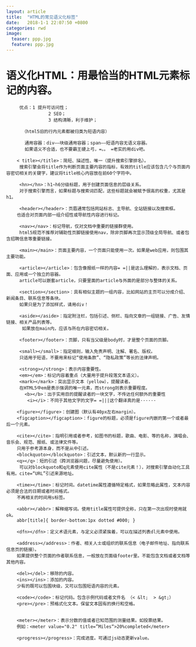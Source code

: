 ```yaml
---
layout: article
title:  "HTML的常见语义化标签"
date:   2018-1-1 22:07:50 +0800
categories: rwd 
image:
  teaser: ppp.jpg
  feature: ppp.jpg
---
```


# 语义化HTML：用最恰当的HTML元素标记的内容。
      
         优点：1 提升可访问性；
                    2 SEO；
                    3 结构清晰，利于维护；

          （html5旧的行内元素都被归类为短语内容）

           通用容器：div——块级通用容器；span——短语内容无语义容器。
           如果语义不合适，也不要霸王硬上弓，=。。 =老实的用div吧。

        < title></title>：简短、描述性、唯一（提升搜索引擎排名）。
         搜索引擎会将title作为判断页面主要内容的指标，有效的title应该包含几个与页面内容密切相关的关键字，建议将title核心内容放在前60个字符中。

         <hn></hn>：h1~h6分级标题，用于创建页面信息的层级关系。
         对于搜索引擎而言，如果标题与搜索词匹配，这些标题就会被赋予很高的权重，尤其是h1。

         <header></header>：页眉通常包括网站标志、主导航、全站链接以及搜索框。
        也适合对页面内部一组介绍性或导航性内容进行标记。

         <nav></nav>：标记导航，仅对文档中重要的链接群使用。
         html5规范不推荐对辅助性页脚链接使用nav，除非页脚再次显示顶级全局导航、或者包含招聘信息等重要链接。

         <main></main>：页面主要内容，一个页面只能使用一次。如果是web应用，则包围其主要功能。

         <article></article>：包含像报纸一样的内容= =||是这么理解的，表示文档、页面、应用或一个独立的容器。
         article可以嵌套article，只要里面的article与外面的是部分与整体的关系。

         <section></section>：具有相似主题的一组内容，比如网站的主页可以分成介绍、新闻条目、联系信息等条块。
         如果只是为了添加样式，请用div！

         <aside></aside>：指定附注栏，包括引述、侧栏、指向文章的一组链接、广告、友情链接、相关产品列表等。
          如果放在main内，应该与所在内容密切相关。

         <footer></footer>：页脚，只有当父级是body时，才是整个页面的页脚。
         
         <small></small>：指定细则，输入免责声明、注解、署名、版权。
         只适用于短语，不要用来标记“使用条款”、“隐私政策”等长的法律声明。

         <strong></strong>：表示内容重要性。
         <em></em>：标记内容着重点（大量用于提升段落文本语义）。
         <mark></mark>：突出显示文本（yellow），提醒读者。
         在HTML5中em是表示强调的唯一元素，而strong则表示重要程度。
           <b></b>：出于实用目的提醒读者的一块文字，不传达任何额外的重要性
            <i></i>：不同于其他文字的文字= =|||这个翻译真的是······

        <figure></figure>：创建图（默认有40px左右margin）。
        <figcaption></figcaption>：figure的标题，必须是figure内嵌的第一个或者最后一个元素。

        <cite></cite>：指明引用或者参考，如图书的标题，歌曲、电影、等的名称，演唱会、音乐会、规范、报纸、或法律文件等。
        只用于参考源本身，而不是从中引述。
        <blockquoto></blockquoto>：引述文本，默认新的一行显示。
        <q></q>：短的引述（跨浏览器问题，尽量避免使用）。
         可以对blockquoto和q元素使用cite属性（不是cite元素！），对搜索引擎自动化工具有用。cite=“URL”引述来源地址。

        <time></time>：标记时间。datetime属性遵循特定格式，如果忽略此属性，文本内容必须是合法的日期或者时间格式。     
        不再相关的时间用s标签。

        <abbr></abbr>：解释缩写词。使用title属性可提供全称，只在第一次出现时使用就ok。
        abbr[title]{ border-bottom:1px dotted #000; }

        <dfn></dfn>：定义术语元素，与定义必须紧挨着，可以在描述列表dl元素中使用。

        <address></address>：作者、相关人士或组织的联系信息（电子邮件地址、指向联系信息页的链接）。
        如果提供整个页面的作者联系信息，一般放在页面级footer里。不能包含文档或者文档等其他内容。

        <del></del>：移除的内容。
        <ins></ins>：添加的内容。
        少有的既可以包围块级，又可以包围短语内容的元素。

        <code></code>：标记代码。包含示例代码或者文件名 （< &lt;  > &gt;）
        <pre></pre>：预格式化文本。保留文本固有的换行和空格。

        
        <meter></meter>：表示分数的值或者已知范围的测量结果。如投票结果。
        例如：<meter value="0.2" title=”Miles“>20%completed</meter>

        <progress></progress>：完成进度。可通过js动态更新value。
